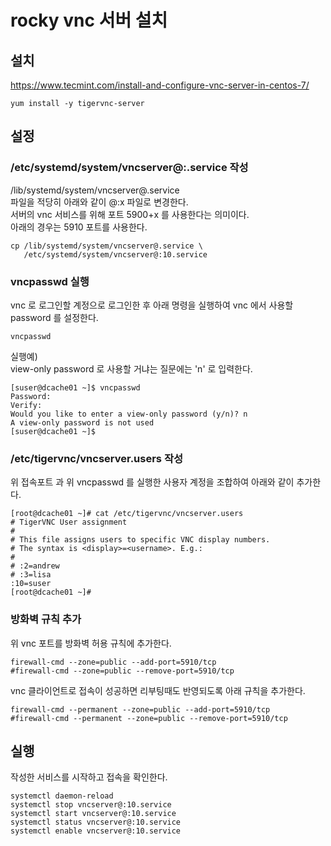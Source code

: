 # rocky vnc 서버 설치

## 설치

https://www.tecmint.com/install-and-configure-vnc-server-in-centos-7/

```
yum install -y tigervnc-server
```

## 설정

### /etc/systemd/system/vncserver@:<n>.service 작성

/lib/systemd/system/vncserver@.service <br>
파일을 적당히 아래와 같이 @:x 파일로 변경한다. <br>
서버의 vnc 서비스를 위해 포트 5900+x 를 사용한다는 의미이다. <br>
아래의 경우는 5910 포트를 사용한다.<br>
```
cp /lib/systemd/system/vncserver@.service \
   /etc/systemd/system/vncserver@:10.service
```

### vncpasswd 실행

vnc 로 로그인할 계정으로 로그인한 후 아래 명령을 실행하여 vnc 에서 사용할 password 를 설정한다.
```
vncpasswd
```

실행예)<br>
view-only password 로 사용할 거냐는 질문에는 'n' 로 입력한다.<br>
```
[suser@dcache01 ~]$ vncpasswd
Password:
Verify:
Would you like to enter a view-only password (y/n)? n
A view-only password is not used
[suser@dcache01 ~]$
```

### /etc/tigervnc/vncserver.users 작성

위 접속포트 <n> 과 위 vncpasswd 를 실행한 사용자 계정을 조합하여 아래와 같이 추가한다.<br>
```
[root@dcache01 ~]# cat /etc/tigervnc/vncserver.users
# TigerVNC User assignment
#
# This file assigns users to specific VNC display numbers.
# The syntax is <display>=<username>. E.g.:
#
# :2=andrew
# :3=lisa
:10=suser
[root@dcache01 ~]#
```

### 방화벽 규칙 추가

위 vnc 포트를 방화벽 허용 규칙에 추가한다.
```
firewall-cmd --zone=public --add-port=5910/tcp
#firewall-cmd --zone=public --remove-port=5910/tcp
```

vnc 클라이언트로 접속이 성공하면 리부팅때도 반영되도록 아래 규칙을 추가한다.
```
firewall-cmd --permanent --zone=public --add-port=5910/tcp
#firewall-cmd --permanent --zone=public --remove-port=5910/tcp
```

## 실행


작성한 서비스를 시작하고 접속을 확인한다.
```
systemctl daemon-reload
systemctl stop vncserver@:10.service
systemctl start vncserver@:10.service
systemctl status vncserver@:10.service
systemctl enable vncserver@:10.service
```

